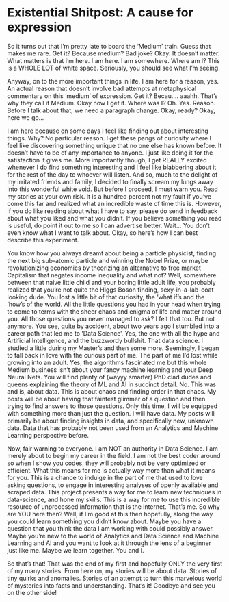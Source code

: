 # Existential Shitpost: A cause for expression

So it turns out that I’m pretty late to board the ‘Medium’ train. Guess that makes me rare. Get it? Because medium? Bad joke? Okay. It doesn’t matter. What matters is that I’m here. I am here. I am somewhere. Where am I? This is a WHOLE LOT of white space. Seriously, you should see what I’m seeing.

Anyway, on to the more important things in life. I am here for a reason, yes. An actual reason that doesn’t involve bad attempts at metaphysical commentary on this ‘medium’ of expression. Get it? Becau…. aaahh. That’s why they call it Medium. Okay now I get it. Where was I? Oh. Yes. Reason. Before I talk about that, we need a paragraph change. Okay, ready? Okay, here we go…

I am here because on some days I feel like finding out about interesting things. Why? No particular reason. I get these pangs of curiosity where I feel like discovering something unique that no one else has known before. It doesn’t have to be of any importance to anyone. I just like doing it for the satisfaction it gives me. More importantly though, I get REALLY excited whenever I do find something interesting and I feel like blabbering about it for the rest of the day to whoever will listen. And so, much to the delight of my irritated friends and family, I decided to finally scream my lungs away into this wonderful white void. But before I proceed, I must warn you. Read my stories at your own risk. It is a hundred percent not my fault if you’ve come this far and realized what an incredible waste of time this is. However, if you do like reading about what I have to say, please do send in feedback about what you liked and what you didn’t. If you believe something you read is useful, do point it out to me so I can advertise better. Wait… You don’t even know what I want to talk about. Okay, so here’s how I can best describe this experiment.

You know how you always dreamt about being a particle physicist, finding the next big sub-atomic particle and winning the Nobel Prize, or maybe revolutionizing economics by theorizing an alternative to free market Capitalism that negates income inequality and what not? Well, somewhere between that naive little child and your boring little adult life, you probably realized that you’re not quite the Higgs Boson finding, sexy-in-a-lab-coat looking dude. You lost a little bit of that curiosity, the ‘what if’s and the ‘how’s of the world. All the little questions you had in your head when trying to come to terms with the sheer chaos and enigma of life and matter around you. All those questions you never managed to ask? I felt that too. But not anymore. You see, quite by accident, about two years ago I stumbled into a career path that led me to ‘Data Science’. Yes, the one with all the hype and Artificial Intelligence, and the buzzwordy bullshit. That data science. I studied a little during my Master’s and then some more. Seemingly, I began to fall back in love with the curious part of me. The part of me I’d lost while growing into an adult. Yes, the algorithms fascinated me but this whole Medium business isn’t about your fancy machine learning and your Deep Neural Nets. You will find plenty of (wayyy smarter) PhD clad dudes and queens explaining the theory of ML and AI in succinct detail. No. This was and is, about data. This is about chaos and finding order in that chaos. My posts will be about having that faintest glimmer of a question and then trying to find answers to those questions. Only this time, I will be equipped with something more than just the question. I will have data. My posts will primarily be about finding insights in data, and specifically new, unknown data. Data that has probably not been used from an Analytics and Machine Learning perspective before.

Now, fair warning to everyone. I am NOT an authority in Data Science. I am merely about to begin my career in the field. I am not the best coder around so when I show you codes, they will probably not be very optimized or efficient. What this means for me is actually way more than what it means for you. This is a chance to indulge in the part of me that used to love asking questions, to engage in interesting analyses of openly available and scraped data. This project presents a way for me to learn new techniques in data-science, and hone my skills. This is a way for me to use this incredible resource of unprocessed information that is the internet. That’s me. So why are YOU here then? Well, if I’m good at this then hopefully, along the way you could learn something you didn’t know about. Maybe you have a question that you think the data I am working with could possibly answer. Maybe you’re new to the world of Analytics and Data Science and Machine Learning and AI and you want to look at it through the lens of a beginner just like me. Maybe we learn together. You and I.

So that’s that! That was the end of my first and hopefully ONLY the very first of my many stories. From here on, my stories will be about data. Stories of tiny quirks and anomalies. Stories of an attempt to turn this marvelous world of mysteries into facts and understanding. That’s it! Goodbye and see you on the other side!
